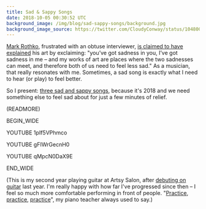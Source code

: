 ```yaml
---
title: Sad & Sappy Songs
date: 2018-10-05 00:30:52 UTC
background_image: /img/blog/sad-sappy-songs/background.jpg
background_image_source: https://twitter.com/CloudyConway/status/1048006375232753664
---
```


[Mark Rothko](https://www.artsy.net/artist/mark-rothko), frustrated with an obtuse interviewer, [is claimed to have explained](https://youtu.be/qFnNgTSkHPM?t=412) his art by exclaiming: "you’ve got sadness in you, I’ve got sadness in me – and my works of art are places where the two sadnesses can meet, and therefore both of us need to feel less sad." As a musician, that really resonates with me. Sometimes, a sad song is exactly what I need to hear (or play) to feel better.

So I present: [three sad and sappy songs](https://www.youtube.com/watch?v=1pIf5VPhmco&list=PLBygl72DbBTHIpDE63lPSvddwHs6FbgRQ), because it's 2018 and we need something else to feel sad about for just a few minutes of relief.

(READMORE)

BEGIN_WIDE

YOUTUBE 1pIf5VPhmco

YOUTUBE gFIWrGecnH0
  
YOUTUBE qMpcN0DaX9E

END_WIDE

(This is my second year playing guitar at Artsy Salon, after [debuting on guitar](https://ashfurrow.com/blog/guitar-debut/) last year. I'm really happy with how far I've progressed since then – I feel so much more comfortable performing in front of people. "[Practice](https://www.instagram.com/p/Bka0O3mAtbu/), [practice](https://ashfurrow.com/blog/just-play/), [practice](https://ashfurrow.com/blog/progress-and-pianos/)", my piano teacher always used to say.)


